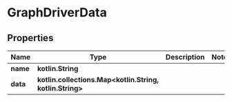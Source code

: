 
# GraphDriverData

## Properties
Name | Type | Description | Notes
------------ | ------------- | ------------- | -------------
**name** | **kotlin.String** |  | 
**data** | **kotlin.collections.Map&lt;kotlin.String, kotlin.String&gt;** |  | 



